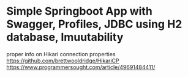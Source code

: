 # Simple Springboot App with Swagger, Profiles, JDBC using H2 database, Imuutability 

proper info on Hikari connection properties
https://github.com/brettwooldridge/HikariCP
https://www.programmersought.com/article/49691484411/
